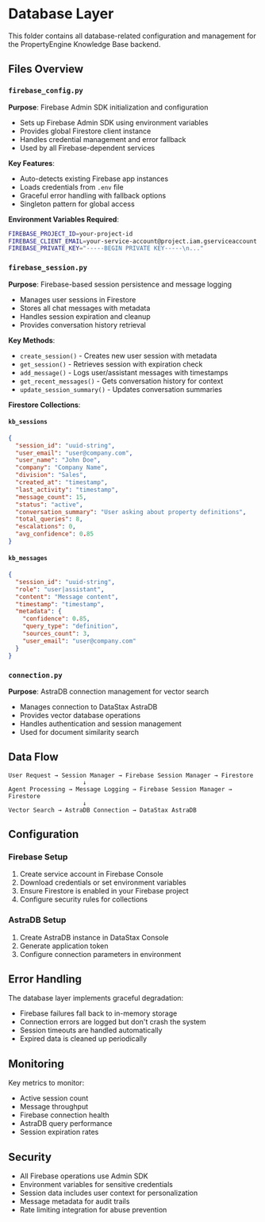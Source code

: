 # Database Layer

This folder contains all database-related configuration and management for the PropertyEngine Knowledge Base backend.

## Files Overview

### `firebase_config.py`
**Purpose**: Firebase Admin SDK initialization and configuration
- Sets up Firebase Admin SDK using environment variables
- Provides global Firestore client instance
- Handles credential management and error fallback
- Used by all Firebase-dependent services

**Key Features**:
- Auto-detects existing Firebase app instances
- Loads credentials from `.env` file
- Graceful error handling with fallback options
- Singleton pattern for global access

**Environment Variables Required**:
```bash
FIREBASE_PROJECT_ID=your-project-id
FIREBASE_CLIENT_EMAIL=your-service-account@project.iam.gserviceaccount.com
FIREBASE_PRIVATE_KEY="-----BEGIN PRIVATE KEY-----\n..."
```

### `firebase_session.py`
**Purpose**: Firebase-based session persistence and message logging
- Manages user sessions in Firestore
- Stores all chat messages with metadata
- Handles session expiration and cleanup
- Provides conversation history retrieval

**Key Methods**:
- `create_session()` - Creates new user session with metadata
- `get_session()` - Retrieves session with expiration check
- `add_message()` - Logs user/assistant messages with timestamps
- `get_recent_messages()` - Gets conversation history for context
- `update_session_summary()` - Updates conversation summaries

**Firestore Collections**:

#### `kb_sessions`
```json
{
  "session_id": "uuid-string",
  "user_email": "user@company.com",
  "user_name": "John Doe",
  "company": "Company Name",
  "division": "Sales",
  "created_at": "timestamp",
  "last_activity": "timestamp",
  "message_count": 15,
  "status": "active",
  "conversation_summary": "User asking about property definitions",
  "total_queries": 8,
  "escalations": 0,
  "avg_confidence": 0.85
}
```

#### `kb_messages`
```json
{
  "session_id": "uuid-string",
  "role": "user|assistant",
  "content": "Message content",
  "timestamp": "timestamp",
  "metadata": {
    "confidence": 0.85,
    "query_type": "definition",
    "sources_count": 3,
    "user_email": "user@company.com"
  }
}
```

### `connection.py`
**Purpose**: AstraDB connection management for vector search
- Manages connection to DataStax AstraDB
- Provides vector database operations
- Handles authentication and session management
- Used for document similarity search

## Data Flow

```
User Request → Session Manager → Firebase Session Manager → Firestore
                     ↓
Agent Processing → Message Logging → Firebase Session Manager → Firestore
                     ↓
Vector Search → AstraDB Connection → DataStax AstraDB
```

## Configuration

### Firebase Setup
1. Create service account in Firebase Console
2. Download credentials or set environment variables
3. Ensure Firestore is enabled in your Firebase project
4. Configure security rules for collections

### AstraDB Setup
1. Create AstraDB instance in DataStax Console
2. Generate application token
3. Configure connection parameters in environment

## Error Handling

The database layer implements graceful degradation:
- Firebase failures fall back to in-memory storage
- Connection errors are logged but don't crash the system
- Session timeouts are handled automatically
- Expired data is cleaned up periodically

## Monitoring

Key metrics to monitor:
- Active session count
- Message throughput
- Firebase connection health
- AstraDB query performance
- Session expiration rates

## Security

- All Firebase operations use Admin SDK
- Environment variables for sensitive credentials
- Session data includes user context for personalization
- Message metadata for audit trails
- Rate limiting integration for abuse prevention
